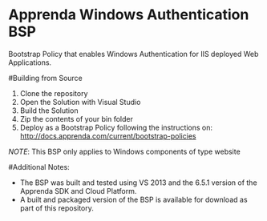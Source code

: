 # Apprenda Windows Authentication BSP
Bootstrap Policy that enables Windows Authentication for IIS deployed Web Applications.

#Building from Source
1. Clone the repository
2. Open the Solution with Visual Studio
3. Build the Solution
4. Zip the contents of your bin folder
5. Deploy as a Bootstrap Policy following the instructions on: http://docs.apprenda.com/current/bootstrap-policies

*NOTE*: This BSP only applies to Windows components of type website

#Additional Notes:
* The BSP was built and tested using VS 2013 and the 6.5.1 version of the Apprenda SDK and Cloud Platform.
* A built and packaged version of the BSP is available for download as part of this repository.